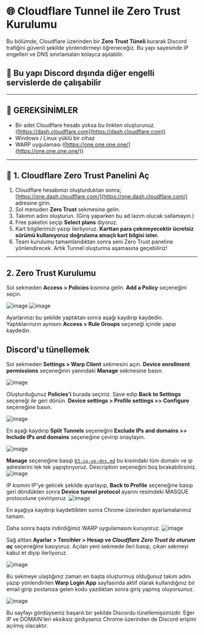 # 🌐 Cloudflare Tunnel ile Zero Trust Kurulumu

Bu bölümde, Cloudflare üzerinden bir **Zero Trust Tüneli** kurarak Discord trafiğini güvenli şekilde yönlendirmeyi öğreneceğiz. Bu yapı sayesinde IP engelleri ve DNS sınırlamaları kolayca aşılabilir. 
## 📌 Bu yapı Discord dışında diğer engelli servislerde de çalışabilir

---

## 🔧 GEREKSİNİMLER

- Bir adet Cloudflare hesabı yoksa bu linkten oluşturunuz. ([https://dash.cloudflare.com](https://dash.cloudflare.com))
- Windows / Linux yüklü bir cihaz
- WARP uygulaması ([https://one.one.one.one/](https://one.one.one.one/))

---

## 🧱 1. Cloudflare Zero Trust Panelini Aç

1. Cloudflare hesabınızı oluşturduktan sonra; [https://one.dash.cloudflare.com/](https://one.dash.cloudflare.com/) adresine girin. 
2. Sol menuden **Zero Trust** sekmesine gelin.
3. Takımın adını oluşturun. (Giriş yaparken bu ad lazım olucak sallamayın.)
4. Free paketini seçip **Select plans** diyoruz.
5. Kart bilgilerimizi yazıp ilerliyoruz. **Karttan para çekmeyecektir ücretsiz sürümü kullanıyoruz doğrulama amaçlı kart bilgisi ister.**
6. Team kurulumu tamamlandıktan sonra seni Zero Trust paneline yönlendirecek. Artık Tunnel oluşturma aşamasına geçebiliriz!

---

## 2. Zero Trust Kurulumu

Sol sekmeden **Access > Policies** kısmına gelin. **Add a Policy** seçeneğini seçin.

![image](https://github.com/user-attachments/assets/637e8de9-ebf2-47f4-85bf-e641a3086d2e)
![image](https://github.com/user-attachments/assets/b3ea4302-f154-4b53-8942-8c954b63f4f1)

Ayarlarınızı bu şekilde yaptıktan sonra aşağı kaydırıp kaydedin.
Yaptıklarınızın aynısını **Access > Rule Groups** seçeneği içinde yapıp kaydedin.


## Discord'u tünellemek

 Sol sekmeden **Settings > Warp Client** sekmesini açın.
 **Device enrollment permissions** seçeneğinin yanındaki **Manage** sekmesine basın.
 
![image](https://github.com/user-attachments/assets/a4566020-77ac-4d1b-87a3-9d2d8cfff7a3)

Oluşturduğunuz **Policies'i** burada seçiniz.
Save edip **Back to Settings** seçeneği ile geri dönün.
**Device settings > Profile settings >> Configure** seçeneğine basın.

![image](https://github.com/user-attachments/assets/e0cb8a9a-1ff5-4475-aa15-fb7fc27936b8)

En aşağı kaydırıp **Split Tunnels** seçeneğini **Exclude IPs and domains >> Include IPs and domains** seçeneğine çevirip onaylayın.

![image](https://github.com/user-attachments/assets/eeaa22dd-da94-467d-975a-64dcb1bafb99)

**Manage** seçeneğine basıp [`03-ip-ve-dns.md`](03-ip-ve-dns.md) bu kısımdaki tüm domain ve ip adreslerini tek tek yapıştırıyoruz. Description seçeneğini boş bırakabilirsiniz.
![image](https://github.com/user-attachments/assets/203e2b5f-28fe-4d83-8ca5-1d3d0a30d253)

IP kısmını IP'ye gelicek şekilde ayarlayıp, **Back to Profile** seçeneğine basıp geri döndükten sonra **Device tunnel protocol** ayarını resimdeki MASQUE protocolune çeviriyoruz.
![image](https://github.com/user-attachments/assets/8992a376-2617-4d25-9cc5-b7a95ec35245)

En aşağıya kaydırıp kaydettikten sonra Chrome üzerinden ayarlamalarımız tamam.


Daha sonra başta indirdiğimiz WARP uygulamasını kuruyoruz.
![image](https://github.com/user-attachments/assets/f52fa3cb-1d52-4850-8fe7-fb715b4c9d6e)

Sağ alttan **Ayarlar > Tercihler > Hesap ve _Cloudflare Zero Trust ile oturum aç_** seçeneğine basıyoruz. 
Açılan yeni sekmede ileri basıp, çıkan sekmeyi kabul et diyip ilerliyoruz.

![image](https://github.com/user-attachments/assets/458ad7f2-b491-445a-adff-57f47f824f2d)

Bu sekmeye ulaştığınız zaman en başta oluşturmuş olduğunuz takım adını yazıp yönlendirilen **Warp Login App** sayfasında aktif olarak kullandığınız bir email girip postanıza gelen kodu yazdıktan sonra giriş yapmış oluyorsunuz.

![image](https://github.com/user-attachments/assets/df115519-3d77-44f0-8237-eccb64375df6)

Bu sayfayı gördüyseniz başarılı bir şekilde Discordu tünellemişsinizdir. Eğer IP ve DOMAIN'leri eksiksiz girdiyseniz Chrome üzerinden de Discord erişimi açılmış olacaktır.









